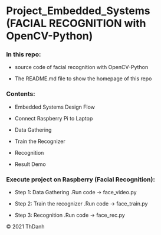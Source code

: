 # Project_Embedded_Systems (FACIAL RECOGNITION with OpenCV-Python)

### In this repo:

* source code of facial recognition with OpenCV-Python

* The README.md file to show the homepage of this repo


### Contents:
* Embedded Systems Design Flow

* Connect Raspberry Pi to Laptop

* Data Gathering

* Train the Recognizer

* Recognition

* Result Demo


### Execute project on Raspberry (Facial Recognition):

* Step 1: Data Gathering
  .Run code -> face_video.py
  
* Step 2: Train the recognizer
  .Run code -> face_train.py
  
* Step 3: Recognition
  .Run code -> face_rec.py
 
 
 
 © 2021 ThDanh
